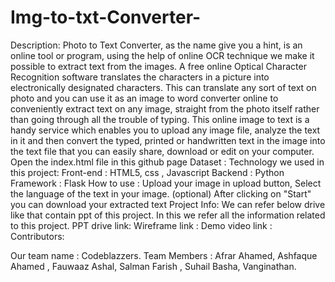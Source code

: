 # Img-to-txt-Converter-
Description: Photo to Text Converter, as the name give you a hint, is an online tool or program, using the help of online OCR technique we make it possible to extract text from the images. A free online Optical Character Recognition software translates the characters in a picture into electronically designated characters. This can translate any sort of text on photo and you can use it as an image to word converter online to conveniently extract text on any image, straight from the photo itself rather than going through all the trouble of typing. This online image to text is a handy service which enables you to upload any image file, analyze the text in it and then convert the typed, printed or handwritten text in the image into the text file that you can easily share, download or edit on your computer. Open the index.html file in this github page
 Dataset :
 Technology we used in this project:
 Front-end : HTML5, css , Javascript
Backend : Python
Framework : Flask
How to use :
Upload your image in upload button,
Select the language of the text in your image. (optional)
After clicking on "Start" you can download your extracted text
Project Info:
We can refer below drive like that contain ppt of this project. 
In this we refer all the information related to this project.
PPT drive link: 
Wireframe link :
Demo video link :
Contributors:
   
Our team name :  Codeblazzers.
Team Members :
Afrar Ahamed,
Ashfaque Ahamed ,
Fauwaaz Ashal,
Salman Farish ,
Suhail Basha,
Vanginathan. 
